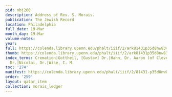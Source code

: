 ```yaml
---
pid: obj260
description: Address of Rev. S. Morais.
publication: The Jewish Record
location: Philadelphia
full_date: 19-Mar
month_day: 19-Mar
volume-notes:
year:
full: https://colenda.library.upenn.edu/phalt/iiif/2/ark81431p35d8nw83%2FSHA256E-s7259506--795635c660ebdb701e2a86a1390a6430f65b5e7dcc51bbc565399c4b04fdd896.jpeg/full/3500,/0/default.jpg
thumb: https://colenda.library.upenn.edu/phalt/iiif/2/ark81431p35d8nw83%2FSHA256E-s7259506--795635c660ebdb701e2a86a1390a6430f65b5e7dcc51bbc565399c4b04fdd896.jpeg/full/!200,200/0/default.jpg
index_terms: Cremation|Gottheil, [Gustav] Dr.|Hahn, Dr. Aaron (of Cleveland)|Huebsch,
  Dr.|Nicolai, Dr.|Wise, I. M.
toc: '274'
manifest: https://colenda.library.upenn.edu/phalt/iiif/2/81431-p35d8nw83/manifest
order: '259'
layout: qatar_item
collection: morais_ledger
---
```

